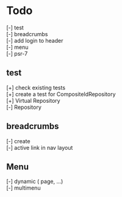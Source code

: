 # Todo

[-] test  
[-] breadcrumbs  
[-] add login to header  
[-] menu  
[-] psr-7  

## test

[+] check existing tests  
[+] create a test for CompositeIdRepository  
[+] Virtual Repository  
[-] Repository

## breadcrumbs

[-] create  
[-] active link in nav layout  

## Menu

[-] dynamic ( page, ...)  
[-] multimenu  

